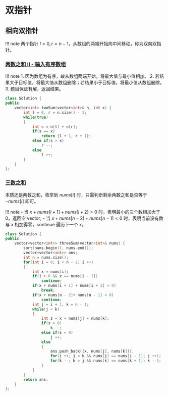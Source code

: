 # 双指针

## 相向双指针

!!! note
    两个指针 $l=0,r=n-1$，从数组的两端开始向中间移动，称为双向双指针。

### [两数之和 II - 输入有序数组](https://leetcode.cn/problems/two-sum-ii-input-array-is-sorted/description/)

!!! note
    1. 因为数组为有序，故从数组两端开始，将最大值与最小值相加。
    2. 若结果大于目标值，将最大值从数组删除；若结果小于目标值，将最小值从数组删除。
    3. 题目保证有解，返回结果。

```C++
class Solution {
public:
    vector<int> twoSum(vector<int>& n, int x) {
        int l = 0, r = n.size() - 1;
        while(true)
        {
            int s = n[l] + n[r];
            if(s == x)
                return {l + 1, r + 1};
            else if(s > x)
                r --;
            else
                l ++;
        }
    }
};
```

### [三数之和](https://leetcode.cn/problems/3sum/)

本质还是两数之和，枚举到 $nums[i]$ 时，只需判断剩余两数之和是否等于 $-nums[i]$ 即可。

!!! note
    - 当 $x + nums[i + 1] + nums[i + 2] > 0$ 时，表明最小的三个数相加大于 $0$，返回空 vector;
    - 当 $x + nums[n - 2] + nums[n - 1] < 0$ 时，表明当前没有数与 $x$ 相加得零，continue 遍历下一个 $x$。

```C++
class Solution {
public:
    vector<vector<int>> threeSum(vector<int>& nums) {
        sort(nums.begin(), nums.end());
        vector<vector<int>> ans;
        int n = nums.size();
        for(int i = 0; i < n - 2; i ++)
        {
            int x = nums[i];
            if(i > 0 && x == nums[i - 1])
                continue;
            if(x + nums[i + 1] + nums[i + 2] > 0)
                break;
            if(x + nums[n - 2]+ nums[n - 1] < 0)
                continue;
            int j = i + 1, k = n - 1;
            while(j < k)
            {
                int s = x + nums[j] + nums[k];
                if(s > 0)
                    k --;
                else if(s < 0)
                    j ++;
                else
                {
                    ans.push_back({x, nums[j], nums[k]});
                    for(j ++; j < k && nums[j] == nums[j - 1]; j ++);
                    for(k --; k > j && nums[k] == nums[k + 1]; k --);
                }
            }
        }
        return ans;
    }
};
```
